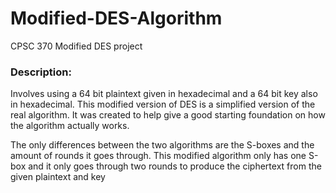 # Modified-DES-Algorithm

CPSC 370 Modified DES project

### Description:
Involves using a 64 bit plaintext given in hexadecimal and a 64 bit key also in hexadecimal. This modified version of DES is a simplified version of the real algorithm. It was created to help give a good starting foundation on how the algorithm actually works. 

The only differences between the two algorithms are the S-boxes and the amount of rounds it goes through. This modified algorithm only has one S-box and it only goes through two rounds to produce the ciphertext from the given plaintext and key     
